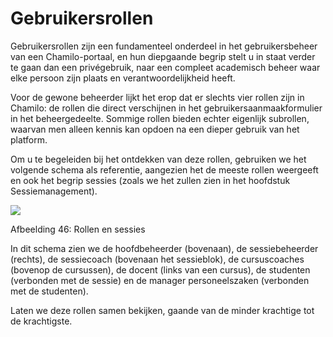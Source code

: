 # Gebruikersrollen

Gebruikersrollen zijn een fundamenteel onderdeel in het gebruikersbeheer van een Chamilo-portaal, en hun diepgaande begrip stelt u in staat verder te gaan dan een privégebruik, naar een compleet academisch beheer waar elke persoon zijn plaats en verantwoordelijkheid heeft.

Voor de gewone beheerder lijkt het erop dat er slechts vier rollen zijn in Chamilo: de rollen die direct verschijnen in het gebruikersaanmaakformulier in het beheergedeelte. Sommige rollen bieden echter eigenlijk subrollen, waarvan men alleen kennis kan opdoen na een dieper gebruik van het platform.

Om u te begeleiden bij het ontdekken van deze rollen, gebruiken we het volgende schema als referentie, aangezien het de meeste rollen weergeeft en ook het begrip sessies \(zoals we het zullen zien in het hoofdstuk Sessiemanagement\).

![](../../../.gitbook/assets/graficos80.png)

Afbeelding 46: Rollen en sessies

In dit schema zien we de hoofdbeheerder \(bovenaan\), de sessiebeheerder \(rechts\), de sessiecoach \(bovenaan het sessieblok\), de cursuscoaches \(bovenop de cursussen\), de docent \(links van een cursus\), de studenten \(verbonden met de sessie\) en de manager personeelszaken \(verbonden met de studenten\).

Laten we deze rollen samen bekijken, gaande van de minder krachtige tot de krachtigste.
